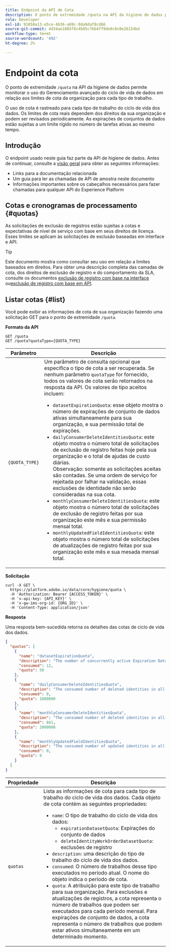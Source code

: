 ```yaml
---
title: Endpoint da API de Cota
description: O ponto de extremidade /quota na API da higiene de dados permite monitorar o uso do Gerenciamento avançado do ciclo de vida de dados em relação aos limites de cota mensais de sua organização para cada tipo de trabalho.
role: Developer
exl-id: 91858a13-e5ce-4b36-a69c-9da9daf8cd66
source-git-commit: 4d34ae1885f8c4b05c7bb4ff9de9c0c0e26154bd
workflow-type: tm+mt
source-wordcount: '492'
ht-degree: 2%

---
```


# Endpoint da cota

O ponto de extremidade `/quota` na API da higiene de dados permite monitorar o uso do Gerenciamento avançado do ciclo de vida de dados em relação aos limites de cota da organização para cada tipo de trabalho.

O uso de cota é rastreado para cada tipo de trabalho do ciclo de vida dos dados. Os limites de cota reais dependem dos direitos da sua organização e podem ser revisados periodicamente. As expirações de conjuntos de dados estão sujeitas a um limite rígido no número de tarefas ativas ao mesmo tempo.

## Introdução

O endpoint usado neste guia faz parte da API de higiene de dados. Antes de continuar, consulte a [visão geral](./overview.md) para obter as seguintes informações:

* Links para a documentação relacionada
* Um guia para ler as chamadas de API de amostra neste documento
* Informações importantes sobre os cabeçalhos necessários para fazer chamadas para qualquer API do Experience Platform

## Cotas e cronogramas de processamento {#quotas}

As solicitações de exclusão de registros estão sujeitas a cotas e expectativas de nível de serviço com base em seus direitos de licença. Esses limites se aplicam às solicitações de exclusão baseadas em interface e API.

>[!TIP]
> 
>Este documento mostra como consultar seu uso em relação a limites baseados em direitos. Para obter uma descrição completa das camadas de cota, dos direitos de exclusão de registro e do comportamento da SLA, consulte os documentos [exclusão de registro com base na interface](../ui/record-delete.md#quotas) ou[exclusão de registro com base em API](./workorder.md#quotas).

## Listar cotas {#list}

Você pode exibir as informações de cota de sua organização fazendo uma solicitação GET para o ponto de extremidade `/quota`.

**Formato da API**

```http
GET /quota
GET /quota?quotaType={QUOTA_TYPE}
```

| Parâmetro | Descrição |
| --- | --- |
| `{QUOTA_TYPE}` | Um parâmetro de consulta opcional que especifica o tipo de cota a ser recuperada. Se nenhum parâmetro `quotaType` for fornecido, todos os valores de cota serão retornados na resposta da API. Os valores de tipo aceitos incluem:<ul><li>`datasetExpirationQuota`: esse objeto mostra o número de expirações de conjunto de dados ativas simultaneamente para sua organização, e sua permissão total de expirações. </li><li>`dailyConsumerDeleteIdentitiesQuota`: este objeto mostra o número total de solicitações de exclusão de registro feitas hoje pela sua organização e o total de ajudas de custo diárias.<br>Observação: somente as solicitações aceitas são contadas. Se uma ordem de serviço for rejeitada por falhar na validação, essas exclusões de identidade não serão consideradas na sua cota.</li><li>`monthlyConsumerDeleteIdentitiesQuota`: este objeto mostra o número total de solicitações de exclusão de registro feitas por sua organização este mês e sua permissão mensal total.</li><li>`monthlyUpdatedFieldIdentitiesQuota`: este objeto mostra o número total de solicitações de atualizações de registro feitas por sua organização este mês e sua mesada mensal total.</li></ul> |

**Solicitação**

```shell
curl -X GET \
  https://platform.adobe.io/data/core/hygiene/quota \
  -H 'Authorization: Bearer {ACCESS_TOKEN}' \
  -H 'x-api-key: {API_KEY}' \
  -H 'x-gw-ims-org-id: {ORG_ID}' \
  -H 'Content-Type: application/json'
```

**Resposta**

Uma resposta bem-sucedida retorna os detalhes das cotas de ciclo de vida dos dados.

```json
{
  "quotas": [
    {
      "name": "datasetExpirationQuota",
      "description": "The number of concurrently active Expiration Dataset Delete in all workorder requests for the organization.",
      "consumed": 12,
      "quota": 50
    },
    {
      "name": "dailyConsumerDeleteIdentitiesQuota",
      "description": "The consumed number of deleted identities in all workorder requests for the organization for today.",
      "consumed": 0,
      "quota": 1000000
    },
    {
      "name": "monthlyConsumerDeleteIdentitiesQuota",
      "description": "The consumed number of deleted identities in all workorder requests for the organization for this month.",
      "consumed": 841,
      "quota": 2000000
    },
    {
      "name": "monthlyUpdatedFieldIdentitiesQuota",
      "description": "The consumed number of updated identities in all workorder requests for the organization for this month.",
      "consumed": 0,
      "quota": 0
    }
  ]
}
```

| Propriedade | Descrição |
| -------- | ------- |
| `quotas` | Lista as informações de cota para cada tipo de trabalho do ciclo de vida dos dados. Cada objeto de cota contém as seguintes propriedades:<ul><li>`name`: O tipo de trabalho do ciclo de vida dos dados:<ul><li>`expirationDatasetQuota`: Expirações do conjunto de dados</li><li>`deleteIdentityWorkOrderDatasetQuota`: exclusões de registro</li></ul></li><li>`description`: uma descrição do tipo de trabalho do ciclo de vida dos dados.</li><li>`consumed`: O número de trabalhos desse tipo executados no período atual. O nome do objeto indica o período de cota.</li><li>`quota`: A atribuição para este tipo de trabalho para sua organização. Para exclusões e atualizações de registros, a cota representa o número de trabalhos que podem ser executados para cada período mensal. Para expirações de conjunto de dados, a cota representa o número de trabalhos que podem estar ativos simultaneamente em um determinado momento.</li></ul> |
